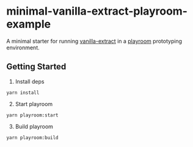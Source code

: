 # minimal-vanilla-extract-playroom-example

A minimal starter for running [vanilla-extract](https://vanilla-extract.style/) in a [playroom](https://github.com/seek-oss/playroom) prototyping environment.

## Getting Started

1. Install deps

```
yarn install
```

2. Start playroom

```
yarn playroom:start
```

3. Build playroom

```
yarn playroom:build
```
